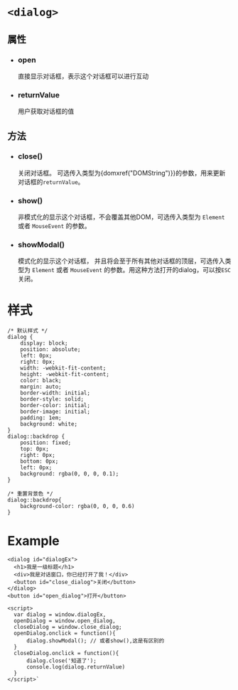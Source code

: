 # `<dialog>`
## 属性
- ### open
    直接显示对话框，表示这个对话框可以进行互动
- ### returnValue
    用户获取对话框的值

## 方法
- ### close()
    关闭对话框。 可选传入类型为{domxref("DOMString")}}的参数，用来更新对话框的`returnValue`。
- ### show()
    非模式化的显示这个对话框，不会覆盖其他DOM，可选传入类型为 `Element` 或者 `MouseEvent` 的参数。
- ### showModal()
    模式化的显示这个对话框， 并且将会至于所有其他对话框的顶层，可选传入类型为 `Element` 或者 `MouseEvent` 的参数。用这种方法打开的dialog，可以按`ESC`关闭。


# 样式
    /* 默认样式 */
    dialog {
        display: block;
        position: absolute;
        left: 0px;
        right: 0px;
        width: -webkit-fit-content;
        height: -webkit-fit-content;
        color: black;
        margin: auto;
        border-width: initial;
        border-style: solid;
        border-color: initial;
        border-image: initial;
        padding: 1em;
        background: white;
    }
    dialog::backdrop {
        position: fixed;
        top: 0px;
        right: 0px;
        bottom: 0px;
        left: 0px;
        background: rgba(0, 0, 0, 0.1);
    }

    /* 重置背景色 */
    dialog::backdrop{
        background-color: rgba(0, 0, 0, 0.6)
    }

# Example
    <dialog id="dialogEx">
      <h1>我是一级标题</h1>
      <div>我是对话窗口，你已经打开了我！</div>
      <button id="close_dialog">关闭</button>
    </dialog>
    <button id="open_dialog">打开</button>

    <script>
      var dialog = window.dialogEx,
      openDialog = window.open_dialog,
      closeDialog = window.close_dialog;
      openDialog.onclick = function(){
          dialog.showModal(); // 或者show(),这是有区别的
      }
      closeDialog.onclick = function(){
          dialog.close('知道了');
          console.log(dialog.returnValue)
      }
    </script>`